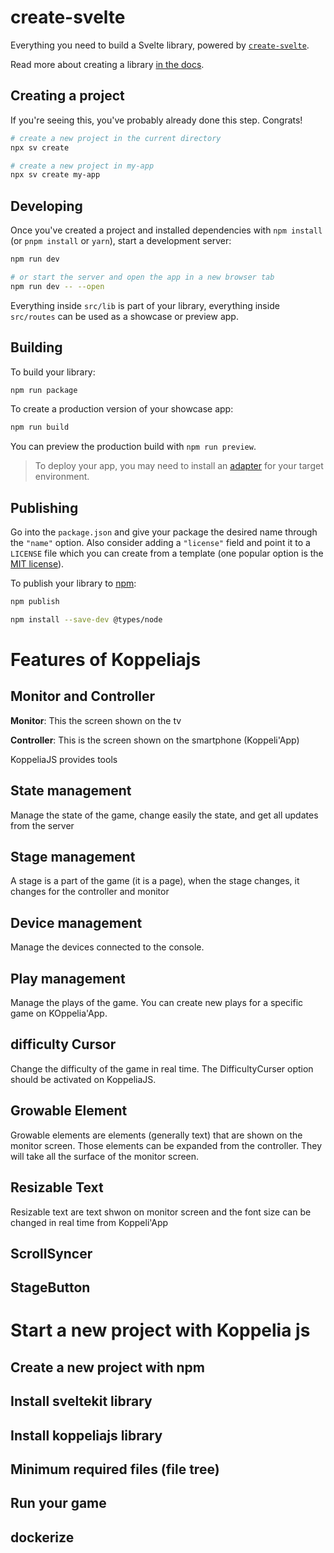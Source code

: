 # create-svelte

Everything you need to build a Svelte library, powered by [`create-svelte`](https://github.com/sveltejs/kit/tree/main/packages/create-svelte).

Read more about creating a library [in the docs](https://svelte.dev/docs/kit/packaging).

## Creating a project

If you're seeing this, you've probably already done this step. Congrats!

```bash
# create a new project in the current directory
npx sv create

# create a new project in my-app
npx sv create my-app
```

## Developing

Once you've created a project and installed dependencies with `npm install` (or `pnpm install` or `yarn`), start a development server:

```bash
npm run dev

# or start the server and open the app in a new browser tab
npm run dev -- --open
```

Everything inside `src/lib` is part of your library, everything inside `src/routes` can be used as a showcase or preview app.

## Building

To build your library:

```bash
npm run package
```

To create a production version of your showcase app:

```bash
npm run build
```

You can preview the production build with `npm run preview`.

> To deploy your app, you may need to install an [adapter](https://svelte.dev/docs/kit/adapters) for your target environment.

## Publishing

Go into the `package.json` and give your package the desired name through the `"name"` option. Also consider adding a `"license"` field and point it to a `LICENSE` file which you can create from a template (one popular option is the [MIT license](https://opensource.org/license/mit/)).

To publish your library to [npm](https://www.npmjs.com):

```bash
npm publish
```

```bash
npm install --save-dev @types/node
```

# Features of Koppeliajs
## Monitor and Controller
**Monitor**: This the screen shown on the tv

**Controller**: This is the screen shown on the smartphone (Koppeli'App)

KoppeliaJS provides tools

## State management
Manage the state of the game, change easily the state, and get all updates from the server

## Stage management
A stage is a part of the game (it is a page), when the stage changes, it changes for the controller and monitor

## Device management
Manage the devices connected to the console.

## Play management
Manage the plays of the game. You can create new plays for a specific game on KOppelia'App.

## difficulty Cursor
Change the difficulty of the game in real time. The DifficultyCurser option should be activated on KoppeliaJS.

## Growable Element
Growable elements are elements (generally text) that are shown on the monitor screen. Those elements can be expanded from the controller. They will take all the surface of the monitor screen.

## Resizable Text
Resizable text are text shwon on monitor screen and the font size can be changed in real time from Koppeli'App

## ScrollSyncer

## StageButton

# Start a new project with Koppelia js

## Create a new project with npm

## Install sveltekit library

## Install koppeliajs library

## Minimum required files (file tree)

## Run your game

## dockerize

